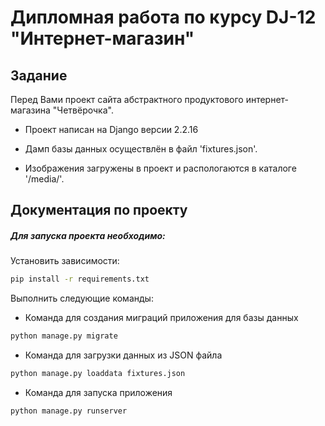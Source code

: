 # Дипломная работа по курсу DJ-12 "Интернет-магазин"

## Задание

Перед Вами проект сайта абстрактного продуктового интернет-магазина "Четвёрочка".

* Проект написан на Django версии 2.2.16

* Дамп базы данных осуществлён в файл 'fixtures.json'.

* Изображения загружены в проект и распологаются в каталоге '/media/'.




## Документация по проекту

##### Для запуска проекта необходимо:

Установить зависимости:
```bash
pip install -r requirements.txt
```

Выполнить следующие команды:

* Команда для создания миграций приложения для базы данных
```bash
python manage.py migrate
```

* Команда для загрузки данных из JSON файла
```bash
python manage.py loaddata fixtures.json
```

* Команда для запуска приложения
```bash
python manage.py runserver
```


